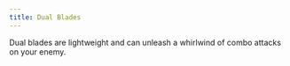 ```yaml
---
title: Dual Blades
---
```


Dual blades are lightweight and can unleash a whirlwind of combo attacks on your enemy.
